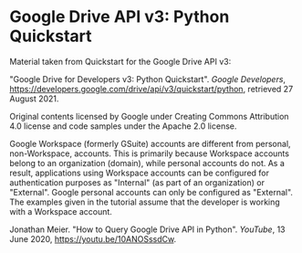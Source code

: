 # Google Drive API v3: Python Quickstart
Material taken from Quickstart for the Google Drive API v3:

"Google Drive for Developers v3: Python Quickstart". _Google Developers_,
https://developers.google.com/drive/api/v3/quickstart/python, retrieved 27
August 2021.


Original contents licensed by Google under Creating Commons Attribution
4.0 license and code samples under the Apache 2.0 license.

Google Workspace (formerly GSuite) accounts are different from personal, non-Workspace, accounts. This is primarily because Workspace accounts belong to an organization (domain), while personal accounts do not. As a result, applications using Workspace accounts can be configured for authentication purposes as "Internal" (as part of an organization) or "External". Google personal accounts can only be configured as "External". The examples given in the tutorial assume that the developer is working with a Workspace account.

Jonathan Meier. "How to Query Google Drive API in Python". _YouTube_, 13 June 2020, https://youtu.be/10ANOSssdCw.

